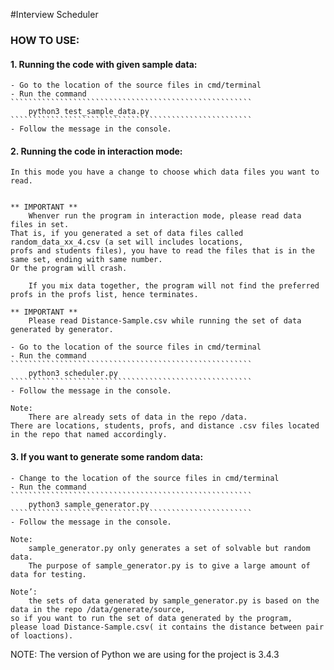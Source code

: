 #Interview Scheduler

### HOW TO USE: 

#### 1. Running the code with given sample data:

	- Go to the location of the source files in cmd/terminal
	- Run the command
	``````````````````````````````````````````````````````
		python3 test_sample_data.py
	``````````````````````````````````````````````````````
	- Follow the message in the console.


#### 2. Running the code in interaction mode:
	In this mode you have a change to choose which data files you want to read.


	** IMPORTANT **
		Whenver run the program in interaction mode, please read data files in set. 
	That is, if you generated a set of data files called random_data_xx_4.csv (a set will includes locations,
	profs and students files), you have to read the files that is in the same set, ending with same number. 
	Or the program will crash.

		If you mix data together, the program will not find the preferred profs in the profs list, hence terminates.

	** IMPORTANT **
		Please read Distance-Sample.csv while running the set of data generated by generator.

	- Go to the location of the source files in cmd/terminal
	- Run the command
	``````````````````````````````````````````````````````
		python3 scheduler.py
	``````````````````````````````````````````````````````
	- Follow the message in the console.

	Note: 
		There are already sets of data in the repo /data. 
	There are locations, students, profs, and distance .csv files located in the repo that named accordingly. 


#### 3. If you want to generate some random data:

	- Change to the location of the source files in cmd/terminal
	- Run the command
	``````````````````````````````````````````````````````
		python3 sample_generator.py
	``````````````````````````````````````````````````````
	- Follow the message in the console.

	Note: 
		sample_generator.py only generates a set of solvable but random data. 
		The purpose of sample_generator.py is to give a large amount of data for testing. 

	Note’: 
		the sets of data generated by sample_generator.py is based on the data in the repo /data/generate/source, 
	so if you want to run the set of data generated by the program, 
	please load Distance-Sample.csv( it contains the distance between pair of loactions).



NOTE: The version of Python we are using for the project is 3.4.3


